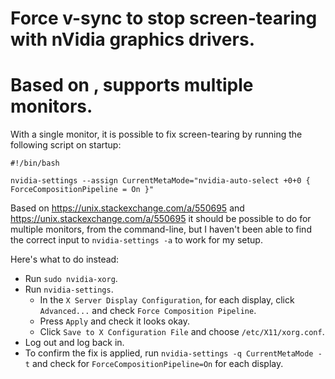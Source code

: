 # Force v-sync to stop screen-tearing with nVidia graphics drivers.
# Based on , supports multiple monitors.

With a single monitor, it is possible to fix screen-tearing by running the 
following script on startup:
```
#!/bin/bash

nvidia-settings --assign CurrentMetaMode="nvidia-auto-select +0+0 { ForceCompositionPipeline = On }"

```

Based on https://unix.stackexchange.com/a/550695 and 
https://unix.stackexchange.com/a/550695 it should be possible to do for 
multiple monitors, from the command-line, but I haven't been able to find the 
correct input to `nvidia-settings -a` to work for my setup. 

Here's what to do instead:
- Run `sudo nvidia-xorg`.
- Run `nvidia-settings`.
  - In the `X Server Display Configuration`, for each display, click
    `Advanced...` and check `Force Composition Pipeline`.
  - Press `Apply` and check it looks okay.
  - Click `Save to X Configuration File` and choose `/etc/X11/xorg.conf`.
- Log out and log back in.
- To confirm the fix is applied, run `nvidia-settings -q CurrentMetaMode -t` 
  and check for `ForceCompositionPipeline=On` for each display.
